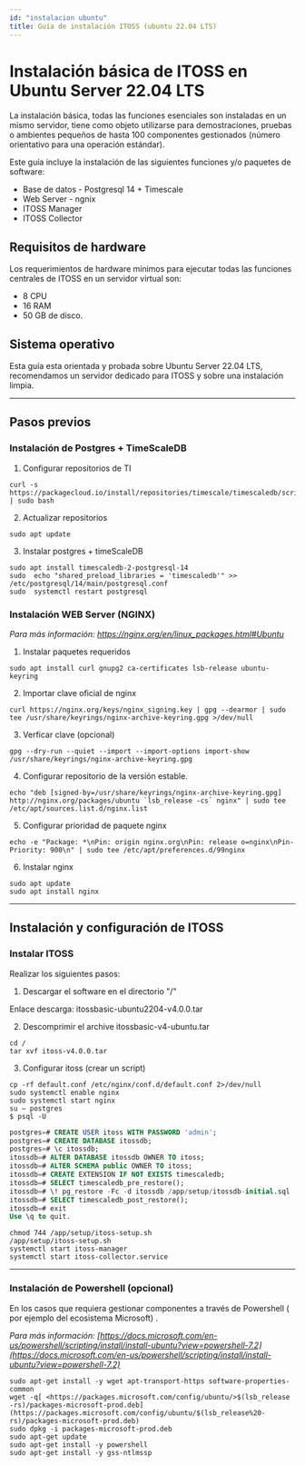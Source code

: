```yaml
---
id: "instalacion ubuntu"
title: Guía de instalación ITOSS (ubuntu 22.04 LTS)
---
```


# Instalación básica de ITOSS en Ubuntu Server 22.04 LTS

La instalación básica, todas las funciones esenciales son instaladas en un mismo servidor, tiene como objeto utilizarse para demostraciones, pruebas o ambientes pequeños de hasta 100 componentes gestionados (número orientativo para una operación estándar).

Este guía incluye la instalación de las siguientes funciones y/o paquetes de software:

* Base de datos -  Postgresql 14 + Timescale
* Web Server - ngnix
* ITOSS Manager
* ITOSS Collector

## Requisitos de hardware

Los requerimientos de hardware mínimos para ejecutar todas las funciones centrales de ITOSS en un servidor virtual son:

* 8 CPU  
* 16 RAM
* 50 GB de disco.

## Sistema operativo

Esta guía esta orientada y probada sobre Ubuntu Server 22.04 LTS, recomendamos un servidor dedicado para ITOSS y sobre una instalación limpia.  

***

## Pasos previos

### Instalación de Postgres + TimeScaleDB

1. Configurar repositorios de TI

```shell
curl -s https://packagecloud.io/install/repositories/timescale/timescaledb/script.deb.sh | sudo bash 
```

2. Actualizar repositorios  

```shell
sudo apt update 
```

3. Instalar postgres + timeScaleDB

```shell
sudo apt install timescaledb-2-postgresql-14 
sudo  echo "shared_preload_libraries = 'timescaledb'" >> /etc/postgresql/14/main/postgresql.conf 
sudo  systemctl restart postgresql 
```

### Instalación WEB Server (NGINX)

_Para más información: https://nginx.org/en/linux_packages.html#Ubuntu_

1. Instalar paquetes requeridos

```shell
sudo apt install curl gnupg2 ca-certificates lsb-release ubuntu-keyring
```

2. Importar clave oficial de nginx

```shell
curl https://nginx.org/keys/nginx_signing.key | gpg --dearmor | sudo tee /usr/share/keyrings/nginx-archive-keyring.gpg >/dev/null 
```

3. Verficar clave (opcional)

```shell
gpg --dry-run --quiet --import --import-options import-show /usr/share/keyrings/nginx-archive-keyring.gpg 
```

4. Configurar repositorio de la versión estable.

```shell
echo "deb [signed-by=/usr/share/keyrings/nginx-archive-keyring.gpg] http://nginx.org/packages/ubuntu `lsb_release -cs` nginx" | sudo tee /etc/apt/sources.list.d/nginx.list 
```

5. Configurar prioridad de paquete nginx

```shell
echo -e "Package: *\nPin: origin nginx.org\nPin: release o=nginx\nPin-Priority: 900\n" | sudo tee /etc/apt/preferences.d/99nginx 
```

6. Instalar nginx

```shell
sudo apt update
sudo apt install nginx
```

***

## Instalación y configuración de ITOSS

### Instalar ITOSS

Realizar los siguientes pasos:

1. Descargar el software en el directorio "/"

Enlace  descarga: itossbasic-ubuntu2204-v4.0.0.tar

2. Descomprimir el archive itossbasic-v4-ubuntu.tar

```shell
cd /
tar xvf itoss-v4.0.0.tar
```

3. Configurar itoss (crear un script)

```shell
cp -rf default.conf /etc/nginx/conf.d/default.conf 2>/dev/null
sudo systemctl enable nginx
sudo systemctl start nginx
su – postgres
$ psql -U
```
```sql
postgres=# CREATE USER itoss WITH PASSWORD 'admin';
postgres=# CREATE DATABASE itossdb;
postgres=# \c itossdb;
itossdb=# ALTER DATABASE itossdb OWNER TO itoss;
itossdb=# ALTER SCHEMA public OWNER TO itoss;
itossdb=# CREATE EXTENSION IF NOT EXISTS timescaledb;
itossdb=# SELECT timescaledb_pre_restore();
itossdb=# \! pg_restore -Fc -d itossdb /app/setup/itossdb-initial.sql
itossdb=# SELECT timescaledb_post_restore();
itossdb=# exit
Use \q to quit.
```

```shell
chmod 744 /app/setup/itoss-setup.sh
/app/setup/itoss-setup.sh
systemctl start itoss-manager
systemctl start itoss-collector.service
```

***

### Instalación de Powershell (opcional)

En los casos que requiera gestionar componentes a través de Powershell ( por ejemplo  del ecosistema Microsoft) .

_Para más información:
[https://docs.microsoft.com/en-us/powershell/scripting/install/install-ubuntu?view=powershell-7.2](https://docs.microsoft.com/en-us/powershell/scripting/install/install-ubuntu?view=powershell-7.2)_


```shell
sudo apt-get install -y wget apt-transport-https software-properties-common
wget -q[ <https://packages.microsoft.com/config/ubuntu/>$(lsb_release -rs)/packages-microsoft-prod.deb](https://packages.microsoft.com/config/ubuntu/$(lsb_release%20-rs)/packages-microsoft-prod.deb)
sudo dpkg -i packages-microsoft-prod.deb
sudo apt-get update
sudo apt-get install -y powershell
sudo apt-get install -y gss-ntlmssp
```